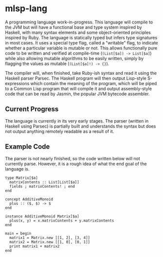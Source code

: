 mlsp-lang
=========

A programming language work-in-progress. This language will compile to the JVM but will have a functional base and type system inspired by Haskell, with many syntax elements and some object-oriented principles inspired by Ruby. The language is statically typed but infers type signatures in most cases. It uses a special type flag, called a "writable" flag, to indicate whether a particular variable is mutable or not. This allows functionally pure code to be written and verified at compile-time (`(List[$a]) -> List[$a]`) while also allowing mutable algorithms to be easily written, simply by flagging the values as mutable (`(List[$a]!) -> {}`).

The compiler will, when finished, take Ruby-ish syntax and read it using the Haskell parser Parsec. The Haskell program will then output Lisp-style S-expressions which contain the meaning of the program, which will be piped to a Common Lisp program that will compile it and output assembly-style code that can be read by Jasmin, the popular JVM bytecode assembler.

Current Progress
----------------

The language is currently in its very early stages. The parser (written in Haskell using Parsec) is partially built and understands the syntax but does not output anything remotely readable as a result of it.

Example Code
------------

The parser is not nearly finished, so the code written below will not currently parse. However, it is a rough idea of what the end goal of the language is.

```
type Matrix[$a]
  matrixContents :: List[List[$a]]
  fields ; matrixContents! ; end
end

concept AdditiveMonoid
  plus :: ($, $) -> $
end

instance AdditiveMonoid Matrix[$a]
  plus(x, y) = x.matrixContents + y.matrixContents
end

main = begin
  matrix1 = Matrix.new [[1, 2], [3, 4]]
  matrix2 = Matrix.new [[1, 0], [0, 1]]
  print matrix1 + matrix2
end
```
